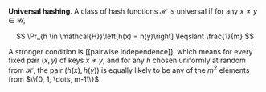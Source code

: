 **Universal hashing**. A class of hash functions $\mathcal{H}$ is universal if for any $x \neq y \in \mathcal{U}$, 

$$
\Pr_{h \in \mathcal{H}}\left[h(x) = h(y)\right] \leqslant \frac{1}{m}
$$

A stronger condition is [[pairwise independence]], which means for every fixed pair $(x,y)$ of keys $x \neq y$, and for any $h$ chosen uniformly at random from $\mathcal{H}$, the pair $(h(x), h(y))$ is equally likely to be any of the $m^2$ elements from $\\{0, 1, \dots, m-1\\}$.